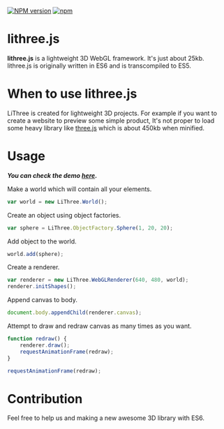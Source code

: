 [![NPM version](http://img.shields.io/npm/v/lithree.js.svg?style=flat)](https://www.npmjs.org/package/lithree.js) [![npm](https://img.shields.io/npm/l/lithree.js.svg?style=flat)](http://mohebifar.mit-license.org/)

# lithree.js
**lithree.js** is a lightweight 3D WebGL framework. It's just about 25kb. lithree.js is originally written in ES6 and is transcompiled to ES5.

# When to use lithree.js
LiThree is created for lightweight 3D projects. For example if you want to create a website to preview some simple product, It's not proper to load some heavy library like [three.js](https://github.com/mrdoob/three.js) which is about 450kb when minified.

# Usage

***You can check the demo [here](http://dev.mohebifar.com/chemistry/molcanvas.js/examples/).***

Make a world which will contain all your elements.

```js
var world = new LiThree.World();
```

Create an object using object factories.

```js
var sphere = LiThree.ObjectFactory.Sphere(1, 20, 20);
```

Add object to the world.

```js
world.add(sphere);
```

Create a renderer.

```js
var renderer = new LiThree.WebGLRenderer(640, 480, world);
renderer.initShapes();
```

Append canvas to body.

```js
document.body.appendChild(renderer.canvas);
```

Attempt to draw and redraw canvas as many times as you want.

```js
function redraw() {
    renderer.draw();
    requestAnimationFrame(redraw);
}

requestAnimationFrame(redraw);
```

# Contribution
Feel free to help us and making a new awesome 3D library with ES6.
